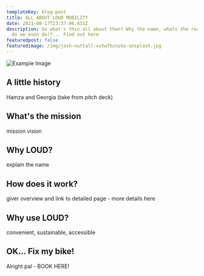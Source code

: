 ```yaml
---
templateKey: blog-post
title: ALL ABOUT LOUD MOBILITY
date: 2021-08-17T23:37:06.631Z
description: So what's this all about then? Why the name, whats the reason, what
  do we even do!?... Find out here
featuredpost: false
featuredimage: /img/josh-nuttall-xvtwfhcniko-unsplash.jpg
---
```

![Example Image](/img/josh-nuttall-xvtwfhcniko-unsplash.jpg)

## A little history

Hamza and Georgia (take from pitch deck)

## What's the mission

mission vision

## Why LOUD?

explain the name 

## How does it work?

giver overview and link to detailed page - more details here

## Why use LOUD?

convenient, sustainable, accessible

## OK... Fix my bike!

Alright pal - BOOK HERE!